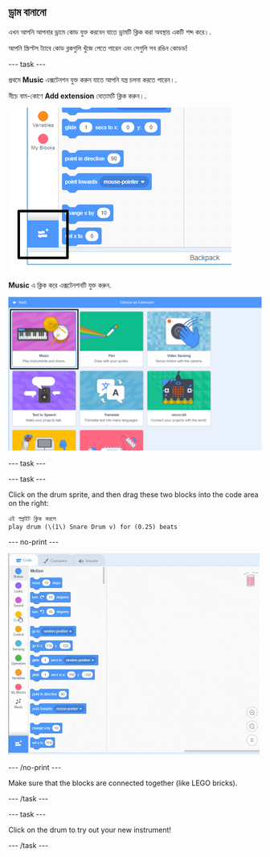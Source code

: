 ## ড্রাম বানানো

এখন আপনি আপনার ড্রামে কোড যুক্ত করবেন যাতে ড্রামটি ক্লিক করা অবস্থায় একটি শব্দ করে।.

আপনি স্ক্রিপ্টস ট্যাবে কোড ব্লকগুলি খুঁজে পেতে পারেন এবং সেগুলি সব রঙিন কোডড!

\--- task \---

প্রথমে **Music** এক্সটেনশন যুক্ত করুন যাতে আপনি যন্ত্র চলনা করতে পারেন।.

নীচে বাম-কোণে **Add extension** বোতামটি ক্লিক করুন।.

![হাইলাইট এক্সটেনশন বোতাম যোগ করুন](images/add-extension-annotated.png)

**Music** এ ক্লিক করে এক্সটেনশনটি যুক্ত করুন.

![সংগীত এক্সটেনশন হাইলাইট](images/click-music-annotated.png)

\--- task \---

\--- task \---

Click on the drum sprite, and then drag these two blocks into the code area on the right:

```blocks3
এই স্প্রাইট ক্লিক করলে
play drum (\(1\) Snare Drum v) for (0.25) beats
```

\--- no-print \---

![screenshot](images/connect-block.gif)

\--- /no-print \---

Make sure that the blocks are connected together (like LEGO bricks).

\--- /task \---

\--- task \---

Click on the drum to try out your new instrument!

\--- /task \---